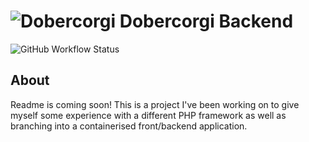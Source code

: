 # ![Dobercorgi](https://dobercorgi.fra1.digitaloceanspaces.com/dobercorgi/dobercorgi-128x128.png) Dobercorgi Backend
![GitHub Workflow Status](https://img.shields.io/github/workflow/status/LewisHobden/backend.dobercorgi.info/CI)

## About
Readme is coming soon! This is a project I've been working on to give myself some experience with a different PHP framework as well as branching into a containerised front/backend application.
